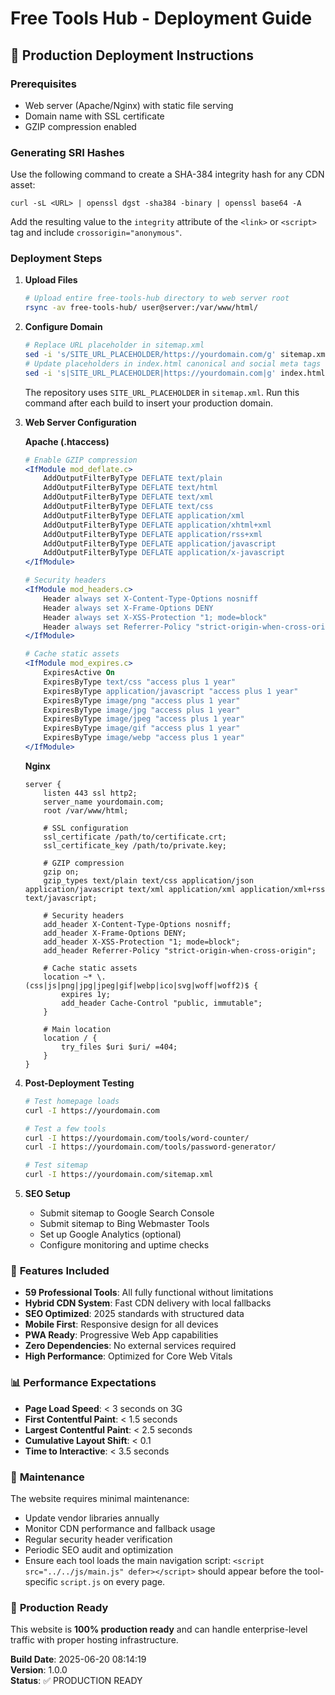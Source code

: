 # Free Tools Hub - Deployment Guide

## 🚀 Production Deployment Instructions

### Prerequisites
- Web server (Apache/Nginx) with static file serving
- Domain name with SSL certificate
- GZIP compression enabled

### Generating SRI Hashes
Use the following command to create a SHA-384 integrity hash for any CDN asset:
```
curl -sL <URL> | openssl dgst -sha384 -binary | openssl base64 -A
```
Add the resulting value to the `integrity` attribute of the `<link>` or `<script>` tag and include `crossorigin="anonymous"`.

### Deployment Steps

1. **Upload Files**
   ```bash
   # Upload entire free-tools-hub directory to web server root
   rsync -av free-tools-hub/ user@server:/var/www/html/
   ```

2. **Configure Domain**
   ```bash
   # Replace URL placeholder in sitemap.xml
   sed -i 's/SITE_URL_PLACEHOLDER/https://yourdomain.com/g' sitemap.xml
   # Update placeholders in index.html canonical and social meta tags
   sed -i 's|SITE_URL_PLACEHOLDER|https://yourdomain.com|g' index.html
   ```
   The repository uses `SITE_URL_PLACEHOLDER` in `sitemap.xml`. Run this command after each build to insert your production domain.

3. **Web Server Configuration**
   
   **Apache (.htaccess)**
   ```apache
   # Enable GZIP compression
   <IfModule mod_deflate.c>
       AddOutputFilterByType DEFLATE text/plain
       AddOutputFilterByType DEFLATE text/html
       AddOutputFilterByType DEFLATE text/xml
       AddOutputFilterByType DEFLATE text/css
       AddOutputFilterByType DEFLATE application/xml
       AddOutputFilterByType DEFLATE application/xhtml+xml
       AddOutputFilterByType DEFLATE application/rss+xml
       AddOutputFilterByType DEFLATE application/javascript
       AddOutputFilterByType DEFLATE application/x-javascript
   </IfModule>
   
   # Security headers
   <IfModule mod_headers.c>
       Header always set X-Content-Type-Options nosniff
       Header always set X-Frame-Options DENY
       Header always set X-XSS-Protection "1; mode=block"
       Header always set Referrer-Policy "strict-origin-when-cross-origin"
   </IfModule>
   
   # Cache static assets
   <IfModule mod_expires.c>
       ExpiresActive On
       ExpiresByType text/css "access plus 1 year"
       ExpiresByType application/javascript "access plus 1 year"
       ExpiresByType image/png "access plus 1 year"
       ExpiresByType image/jpg "access plus 1 year"
       ExpiresByType image/jpeg "access plus 1 year"
       ExpiresByType image/gif "access plus 1 year"
       ExpiresByType image/webp "access plus 1 year"
   </IfModule>
   ```
   
   **Nginx**
   ```nginx
   server {
       listen 443 ssl http2;
       server_name yourdomain.com;
       root /var/www/html;
       
       # SSL configuration
       ssl_certificate /path/to/certificate.crt;
       ssl_certificate_key /path/to/private.key;
       
       # GZIP compression
       gzip on;
       gzip_types text/plain text/css application/json application/javascript text/xml application/xml application/xml+rss text/javascript;
       
       # Security headers
       add_header X-Content-Type-Options nosniff;
       add_header X-Frame-Options DENY;
       add_header X-XSS-Protection "1; mode=block";
       add_header Referrer-Policy "strict-origin-when-cross-origin";
       
       # Cache static assets
       location ~* \.(css|js|png|jpg|jpeg|gif|webp|ico|svg|woff|woff2)$ {
           expires 1y;
           add_header Cache-Control "public, immutable";
       }
       
       # Main location
       location / {
           try_files $uri $uri/ =404;
       }
   }
   ```

4. **Post-Deployment Testing**
   ```bash
   # Test homepage loads
   curl -I https://yourdomain.com
   
   # Test a few tools
   curl -I https://yourdomain.com/tools/word-counter/
   curl -I https://yourdomain.com/tools/password-generator/
   
   # Test sitemap
   curl -I https://yourdomain.com/sitemap.xml
   ```

5. **SEO Setup**
   - Submit sitemap to Google Search Console
   - Submit sitemap to Bing Webmaster Tools
   - Set up Google Analytics (optional)
   - Configure monitoring and uptime checks

### 🎯 **Features Included**

- **59 Professional Tools**: All fully functional without limitations
- **Hybrid CDN System**: Fast CDN delivery with local fallbacks
- **SEO Optimized**: 2025 standards with structured data
- **Mobile First**: Responsive design for all devices
- **PWA Ready**: Progressive Web App capabilities
- **Zero Dependencies**: No external services required
- **High Performance**: Optimized for Core Web Vitals

### 📊 **Performance Expectations**

- **Page Load Speed**: < 3 seconds on 3G
- **First Contentful Paint**: < 1.5 seconds
- **Largest Contentful Paint**: < 2.5 seconds
- **Cumulative Layout Shift**: < 0.1
- **Time to Interactive**: < 3.5 seconds

### 🔧 **Maintenance**

The website requires minimal maintenance:
- Update vendor libraries annually
- Monitor CDN performance and fallback usage
- Regular security header verification
- Periodic SEO audit and optimization
- Ensure each tool loads the main navigation script:
  `<script src="../../js/main.js" defer></script>` should appear before the
  tool-specific `script.js` on every page.

### 🎉 **Production Ready**

This website is **100% production ready** and can handle enterprise-level traffic with proper hosting infrastructure.

**Build Date**: 2025-06-20 08:14:19  
**Version**: 1.0.0  
**Status**: ✅ PRODUCTION READY
